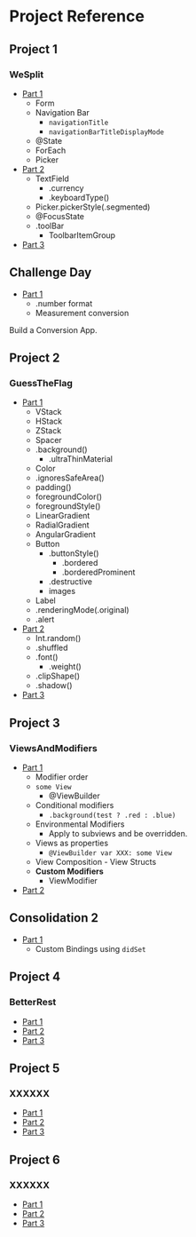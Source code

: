 #  Project Reference

## Project 1

### WeSplit

* [Part 1](https://www.hackingwithswift.com/100/swiftui/16)
	* Form
	* Navigation Bar
		* `navigationTitle`
		* `navigationBarTitleDisplayMode`
	* @State
	* ForEach
	* Picker
* [Part 2](https://www.hackingwithswift.com/100/swiftui/17)
	* TextField
		* .currency  
		* .keyboardType()
	* Picker.pickerStyle(.segmented)
	* @FocusState
	* .toolBar
		* ToolbarItemGroup
* [Part 3](https://www.hackingwithswift.com/100/swiftui/18)

## Challenge Day

* [Part 1](https://www.hackingwithswift.com/100/swiftui/19)
    * .number format
    * Measurement conversion

Build a Conversion App.

## Project 2

### GuessTheFlag

* [Part 1](https://www.hackingwithswift.com/100/swiftui/20)
	* VStack
	* HStack
	* ZStack
	* Spacer
	* .background()
		* .ultraThinMaterial 
	* Color
	* .ignoresSafeArea()
	* padding() 
	* foregroundColor()
	* foregroundStyle()
	* LinearGradient
	* RadialGradient
	* AngularGradient
	* Button
		* .buttonStyle()
			* .bordered
			* .borderedProminent
		* .destructive 
		* images
	* Label
	* .renderingMode(.original)
	* .alert
* [Part 2](https://www.hackingwithswift.com/100/swiftui/21)
	* Int.random() 
	* .shuffled
	* .font()
		* .weight()
	* .clipShape()
	* .shadow() 
* [Part 3](https://www.hackingwithswift.com/100/swiftui/22)

## Project 3

### ViewsAndModifiers

* [Part 1](https://www.hackingwithswift.com/100/swiftui/23)
	* Modifier order
	* `some View`
		* @ViewBuilder
	* Conditional modifiers
		* `.background(test ? .red : .blue)`
	* Environmental Modifiers
		* Apply to subviews and be overridden.
	* Views as properties
		* `@ViewBuilder var XXX: some View` 
	* View Composition - View Structs
	* **Custom Modifiers**
		* ViewModifier    
* [Part 2](https://www.hackingwithswift.com/100/swiftui/24)

## Consolidation 2

* [Part 1](https://www.hackingwithswift.com/100/swiftui/25)
	* Custom Bindings using `didSet` 

## Project 4

### BetterRest

* [Part 1](https://www.hackingwithswift.com/100/swiftui/26)
* [Part 2](https://www.hackingwithswift.com/100/swiftui/27)
* [Part 3](https://www.hackingwithswift.com/100/swiftui/28)

## Project 5

### XXXXXX

* [Part 1](https://www.hackingwithswift.com/100/swiftui/29)
* [Part 2](https://www.hackingwithswift.com/100/swiftui/30)
* [Part 3](https://www.hackingwithswift.com/100/swiftui/31)

## Project 6

### XXXXXX

* [Part 1](https://www.hackingwithswift.com/100/swiftui/32)
* [Part 2](https://www.hackingwithswift.com/100/swiftui/33)
* [Part 3](https://www.hackingwithswift.com/100/swiftui/34)

